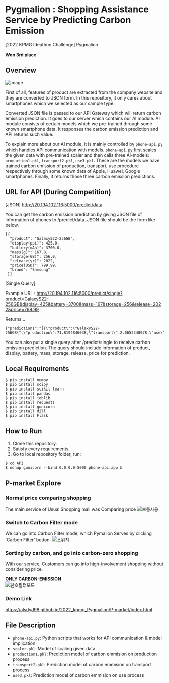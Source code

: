 # Pygmalion : Shopping Assistance Service by Predicting Carbon Emission

[2022 KPMG Ideathon Challenge] Pygmalion

**Won 3rd place**

## Overview

![image](https://user-images.githubusercontent.com/80660346/154846724-b391d8fb-a289-4117-8c48-8be83b2b007f.png)

First of all, features of product are extracted from the company website and they are converted to JSON form. In this repository, it only cares about smartphones which we selected as our sample type.

Converted JSON file is passed to our API Gateway which will return carbon emission prediction. It goes to our server which contains our AI module. AI module consists of certain models which we pre-trained through some known smartphone data. It responses the carbon emission prediction and API returns such value.

To explain more about our AI module, it is mainly controlled by `phone-api.py` which handles API communication with models. `phone-api.py` first scales the given data with pre-trained scaler and then calls three AI-models: `production1.pkl`, `transport2.pkl`, `use3.pkl`. These are the models we have trained carbon emission of production, transport, use procedure respectively through some known data of Apple, Huawei, Google smartphones. Finally, it returns those three carbon emission predictions.

## URL for API (During Competition)

[JSON]
http://20.194.102.116:5000/predict/data

You can get the carbon emission prediction by giving JSON file of information of phones to /predict/data.
JSON file should be the form like below.
  ```shell
  [{
    "product": "GalaxyS22-256GB",
    "display(ppi)": 425.0,
    "battery(mAh)": 3700.0,
    "mass(g)": 167.0,
    "storage(GB)": 256.0,
    "release(yr)": 2022,
    "price(USD)": 799.99,
    "brand": "Samsung"
   }]
   ```
  
[Single Query] 

Example URL : http://20.194.102.116:5000/predict/single?product=GalaxyS22-256GB&display=425&battery=3700&mass=167&storage=256&release=2022&price=799.99

Returns...
  ```shell
  {"predictions":"[{\"product\":\"GalaxyS22-256GB\",\"production\":71.8194846038,\"transport\":2.0652348078,\"use\":9.7403658281}]"}
  ```
  
You can also put a single query after /predict/single to receive carbon emission prediction.
The query should include information of product, display, battery, mass, storage, release, price for prediction.

## Local Requirements
  ```shell
  $ pip install numpy
  $ pip install scipy
  $ pip install scikit-learn
  $ pip install pandas
  $ pip install joblib
  $ pip install requests
  $ pip install gunicorn
  $ pip install dill
  $ pip install Flask
  ```
  
## How to Run
1. Clone this repository.
2. Satisfy every requirements.
3. Go to local repository folder, run:
  ```shell
  $ cd API
  $ nohup gunicorn --bind 0.0.0.0:5000 phone-api:app &
  ```
 
## P-market Explore
### Normal price comparing shopping
The main service of Usual Shopping mall was Comparing price 
![보통사용](https://user-images.githubusercontent.com/80660346/154839034-cbbb795d-a538-4ef8-96b9-9f26ae5c8a2c.gif)
### Switch to Carbon Filter mode
We can go into Carbon Filter mode, which Pymalion Serves by clicking 'Carbon Filter' button.
![스위치](https://user-images.githubusercontent.com/80660346/154839039-722ff9a2-27fe-4f0d-bf6e-d859329ebc98.gif)
### Sorting by carbon, and go into carbon-zero shopping
With our service, Customers can go into high-involvement shopping without considering price.

<strong> ONLY CARBON-EMISSION </strong><br>
![탄소필터모드](https://user-images.githubusercontent.com/80660346/154839070-6cee7228-f901-4253-a327-c5023dcb04d0.gif)
### Demo Link
https://alsdyd98.github.io/2022_kpmg_Pygmalion/P-market/index.html

## File Description
- `phone-api.py`: Python scripts that works for API communication & model implication
- `scaler.pkl`: Model of scaling given data
- `production1.pkl`: Prediction model of carbon emmision on production process
- `transport2.pkl`: Prediction model of carbon emmision on transport process
- `use3.pkl`: Prediction model of carbon emmision on use process
